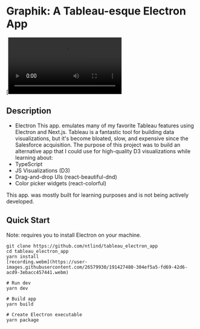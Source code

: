 # Graphik: A Tableau-esque Electron App

[![app recording](https://user-images.githubusercontent.com/tableau_electron_app/main/renderer/public/recording.mov)


## Description
- Electron
This app. emulates many of my favorite Tableau features using Electron and Next.js. Tableau is a fantastic tool for building data visualizations, but it's become bloated, slow, and expensive since the Salesforce acquisition. The purpose of this project was to build an alternative app that I could use for high-quality D3 visualizations while learning about:
- TypeScript
- JS Visualizations (D3)
- Drag-and-drop UIs (react-beautiful-dnd)
- Color picker widgets (react-colorful)

This app. was mostly built for learning purposes and is not being actively developed.

## Quick Start
Note: requires you to install Electron on your machine.

```
git clone https://github.com/ntlind/tableau_electron_app
cd tableau_electron_app
yarn install
[recording.webm](https://user-images.githubusercontent.com/26579930/191427480-304ef5a5-fd69-42d6-acd9-3ebacc457441.webm)

# Run dev 
yarn dev

# Build app
yarn build

# Create Electron executable
yarn package
```
